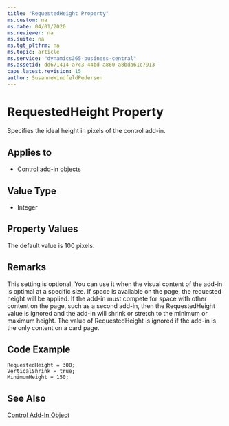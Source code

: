 ```yaml
---
title: "RequestedHeight Property"
ms.custom: na
ms.date: 04/01/2020
ms.reviewer: na
ms.suite: na
ms.tgt_pltfrm: na
ms.topic: article
ms.service: "dynamics365-business-central"
ms.assetid: dd671414-a7c3-44bd-a860-a8bda61c7913
caps.latest.revision: 15
author: SusanneWindfeldPedersen
---
```


 

# RequestedHeight Property

Specifies the ideal height in pixels of the control add-in.

## Applies to 

- Control add-in objects
  
## Value Type 
  
-   Integer 

## Property Values
The default value is 100 pixels.

## Remarks 
This setting is optional. You can use it when the visual content of the add-in is optimal at a specific size. If space is available on the page, the requested height will be applied. If the add-in must compete for space with other content on the page, such as a second add-in, then the RequestedHeight value is ignored and the add-in will shrink or stretch to the minimum or maximum height.
The value of RequestedHeight is ignored if the add-in is the only content on a card page.

## Code Example
```
RequestedHeight = 300;
VerticalShrink = true;
MinimumHeight = 150;

```

## See Also  
[Control Add-In Object](../devenv-control-addin-object.md)   
 